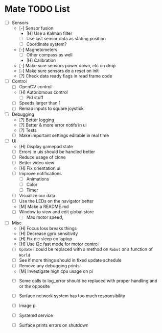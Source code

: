 # Mate TODO List

- [ ] Sensors
  - [-] Sensor fusion
    - [H] Use a Kalman filter
    - [ ] Use last sensor data as stating position
    - [ ] Coordinate system?
  - [-] Magnetometers
    - [ ] Other compass as well
    - [H] Calibration
  - [-] Make sure sensors power down, etc on drop
  - [-] Make sure sensors do a reset on init
  - [?] Check data ready flags in read frame code
- [ ] Control
  - [ ] OpenCV control
  - [H] Autonomous control
    - [ ] Pid stuff
  - [ ] Speeds larger than 1
  - [ ] Remap inputs to square joystick
- [ ] Debugging
  - [?] Better logging
  - [?] Better & more error notifs in ui
  - [?] Tests
  - [ ] Make important settings editable in real time
- [ ] UI
  - [H] Display gamepad state
  - [ ] Errors in uis should be handled better
  - [ ] Reduce usage of clone
  - [ ] Better video view
  - [H] Fix orientation ui
  - [ ] Improve notifications
    - [ ] Animations
    - [ ] Color
    - [ ] Timer
  - [ ] Visualize our data
  - [ ] Use the LEDs on the navigator better
  - [M] Make a README.md
  - [ ] Window to view and edit global store
    - [ ] Max motor speed, 
- [ ] Misc
  - [H] Focus loss breaks things
  - [H] Decrease gyro sensitivity
  - [H] Fix nic sleep on laptop
  - [H] Use i2c fast mode for motor control
  - [ ] `Updater` could be replaced with a method on `Robot` or a function of `World`
  - [ ] See if more things should in fixed update schedule
  - [ ] Remove any debugging prints
  - [M] Investigate high cpu usage on pi
  - [ ] Some calls to log_error should be replaced with proper handling and or the opposite
  - [ ] Surface network system has too much responsibility
  - [ ] Image pi
  - [ ] Systemd service
  - [ ] Surface prints errors on shutdown


